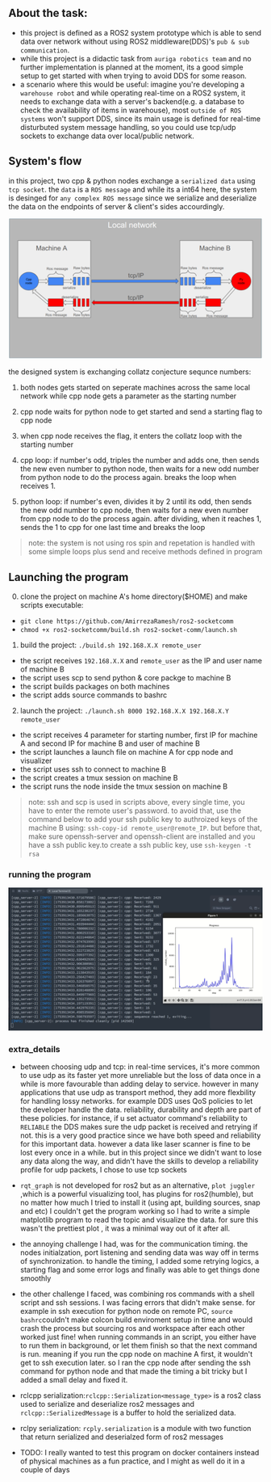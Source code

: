 ## About the task:
- this project is defined as a ROS2 system prototype which is able to send data over network without using ROS2 middleware(DDS)'s `pub & sub communication`. 
- while this project is a didactic task from `auriga robotics team` and no further implementation is planned at the moment, its a good simple setup to get started with when trying to avoid DDS for some reason.
- a scenario where this would be useful: imagine you're developing a `warehouse robot` and while operating real-time on a ROS2 system, it needs to exchange data with a server's backend(e.g. a database to check the availability of items in warehouse), most `outside of ROS systems` won't support DDS, since its main usage is defined for real-time disturbuted system message handling, so you could use tcp/udp sockets to exchange data over local/public network.

## System's flow
in this project, two cpp & python nodes exchange a `serialized data` using `tcp socket`. the `data` is a `ROS message` and while its a int64 here, the system is desinged for `any complex ROS message` since we serialize and deserialize the data on the endpoints of server & client's sides accourdingly.

![system architecture](docs/pic.png)

the designed system is exchanging collatz conjecture sequnce numbers:

1. both nodes gets started on seperate machines across the same local network while cpp node gets a parameter as the starting number

2. cpp node waits for python node to get started and send a starting flag to cpp node

3. when cpp node receives the flag, it enters the collatz loop with the starting number

4. cpp loop: if number's odd, triples the number and adds one, then sends the new even number to python node, then waits for a new odd number from python node to do the process again. breaks the loop when receives 1.

5. python loop: if number's even, divides it by 2 until its odd, then sends the new odd number to cpp node, then waits for a new even number from cpp node to do the process again. after dividing, when it reaches 1, sends the 1 to cpp for one last time and breaks the loop

> note: the system is not using ros spin and repetation is handled with some simple loops plus send and receive methods defined in program

## Launching the program

0. clone the project on machine A's home directory($HOME) and make scripts executable:
- ```git clone https://github.com/AmirrezaRamesh/ros2-socketcomm```
- ```chmod +x ros2-socketcomm/build.sh ros2-socket-comm/launch.sh```

1. build the project: ```./build.sh 192.168.X.X remote_user```
- the script receives `192.168.X.X` and `remote_user` as the IP and user name of machine B
- the script uses scp to send python & core packge to machine B
- the script builds packages on both machines
- the script adds source commands to bashrc 


2. launch the project: ```./launch.sh 8000 192.168.X.X 192.168.X.Y remote_user```
- the script receives 4 parameter for starting number, first IP for machine A and second IP for machine B and user of machine B
- the script launches a launch file on machine A for cpp node and visualizer
- the script uses ssh to connect to machine B
- the script creates a tmux session on machine B 
- the script runs the node inside the tmux session on machine B

> note: ssh and scp is used in scripts above, every single time, you have to enter the remote user's password. to avoid that, use the command below to add your ssh public key to authroized keys of the machine B using: `ssh-copy-id remote_user@remote_IP`. but before that, make sure openssh-server and openssh-client are installed and you have a ssh public key.to create a ssh public key, use `ssh-keygen -t rsa`

### running the program
[![program](docs/run.png)](docs/run.mp4)

### extra_details

- between choosing udp and tcp: in real-time services, it's more common to use udp as its faster yet more unreliable but the loss of data once in a while is more favourable than adding delay to service. however in many applications that use udp as transport method, they add more flexbility for handling lossy networks. for example DDS uses QoS policies to let the developer handle the data. reliability, durability and depth are part of these policies. for instance, if u set actuator command's reliability to `RELIABLE` the DDS makes sure the udp packet is received and retrying if not. this is a very good practice since we have both speed and reliability for this important data. however a data like laser scanner is fine to be lost every once in a while. but in this project since we didn't want to lose any data along the way, and didn't have the skills to develop a reliability profile for udp packets, I chose to use tcp sockets

- `rqt_graph` is not developed for ros2 but as an alternative, `plot juggler` ,which is a powerful visualizing tool, has plugins for ros2(humble), but no matter how much I tried to install it (using apt, building sources, snap and etc) I couldn't get the program working so I had to write a simple matplotlib program to read the topic and visualize the data. for sure this wasn't the prettiest plot , it was a minimal way out of it after all.

- the annoying challenge I had, was for the communication timing. the nodes initialzation, port listening and sending data was way off in terms of synchronization. to handle the timing, I added some retrying logics, a starting flag and some error logs and finally was able to get things done smoothly

- the other challenge I faced, was combining ros commands with a shell script and ssh sessions. I was facing errors that didn't make sense. for example in ssh execution for python node on remote PC, `source bashrc`couldn't make colcon build enviroment setup in time and would crash the process but sourcing ros and workspace after each other worked just fine! when running commands in an script, you either have to run them in background, or let them finish so that the next command is run. meaning if you run the cpp node on machine A first, it wouldn't get to ssh execution later. so I ran the cpp node after sending the ssh command for python node and that made the timing a bit tricky but I added a small delay and fixed it.

- rclcpp serialization:`rclcpp::Serialization<message_type>` is a ros2 class used to serialize and deserialize ros2 messages and  `rclcpp::SerializedMessage` is a buffer to hold the serialized data.

- rclpy serialization: `rcply.serialization` is a module with two function that return serialized and deserialzed form of ros2 messages

- TODO: I really wanted to test this program on docker containers instead of physical machines as a fun practice, and I might as well do it in a couple of days 
